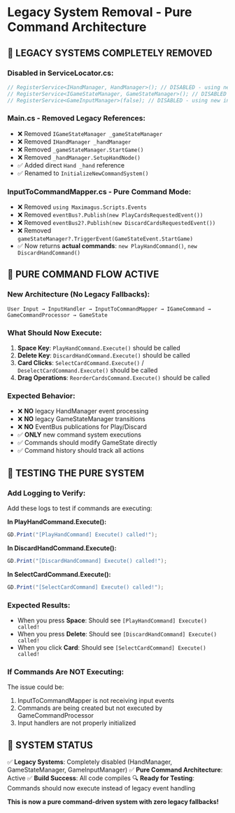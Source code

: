 # Legacy System Removal - Pure Command Architecture

## 🚫 LEGACY SYSTEMS COMPLETELY REMOVED

### **Disabled in ServiceLocator.cs:**
```csharp
// RegisterService<IHandManager, HandManager>(); // DISABLED - using new command system  
// RegisterService<IGameStateManager, GameStateManager>(); // DISABLED - using new command system
// RegisterService<GameInputManager>(false); // DISABLED - using new input system
```

### **Main.cs - Removed Legacy References:**
- ❌ Removed `IGameStateManager _gameStateManager`
- ❌ Removed `IHandManager _handManager` 
- ❌ Removed `_gameStateManager.StartGame()`
- ❌ Removed `_handManager.SetupHandNode()`
- ✅ Added direct `Hand _hand` reference
- ✅ Renamed to `InitializeNewCommandSystem()`

### **InputToCommandMapper.cs - Pure Command Mode:**
- ❌ Removed `using Maximagus.Scripts.Events`
- ❌ Removed `eventBus?.Publish(new PlayCardsRequestedEvent())`
- ❌ Removed `eventBus2?.Publish(new DiscardCardsRequestedEvent())`
- ❌ Removed `gameStateManager?.TriggerEvent(GameStateEvent.StartGame)`
- ✅ Now returns **actual commands**: `new PlayHandCommand()`, `new DiscardHandCommand()`

## 🎯 PURE COMMAND FLOW ACTIVE

### **New Architecture (No Legacy Fallbacks):**
```
User Input → InputHandler → InputToCommandMapper → IGameCommand → GameCommandProcessor → GameState
```

### **What Should Now Execute:**
1. **Space Key**: `PlayHandCommand.Execute()` should be called
2. **Delete Key**: `DiscardHandCommand.Execute()` should be called  
3. **Card Clicks**: `SelectCardCommand.Execute()` / `DeselectCardCommand.Execute()` should be called
4. **Drag Operations**: `ReorderCardsCommand.Execute()` should be called

### **Expected Behavior:**
- ❌ **NO** legacy HandManager event processing
- ❌ **NO** legacy GameStateManager transitions  
- ❌ **NO** EventBus publications for Play/Discard
- ✅ **ONLY** new command system executions
- ✅ Commands should modify GameState directly
- ✅ Command history should track all actions

## 🧪 TESTING THE PURE SYSTEM

### **Add Logging to Verify:**
Add these logs to test if commands are executing:

**In PlayHandCommand.Execute():**
```csharp
GD.Print("[PlayHandCommand] Execute() called!");
```

**In DiscardHandCommand.Execute():**
```csharp
GD.Print("[DiscardHandCommand] Execute() called!");
```

**In SelectCardCommand.Execute():**
```csharp
GD.Print("[SelectCardCommand] Execute() called!");
```

### **Expected Results:**
- When you press **Space**: Should see `[PlayHandCommand] Execute() called!`
- When you press **Delete**: Should see `[DiscardHandCommand] Execute() called!`
- When you click **Card**: Should see `[SelectCardCommand] Execute() called!`

### **If Commands Are NOT Executing:**
The issue could be:
1. InputToCommandMapper is not receiving input events
2. Commands are being created but not executed by GameCommandProcessor
3. Input handlers are not properly initialized

## 🚀 SYSTEM STATUS

✅ **Legacy Systems**: Completely disabled (HandManager, GameStateManager, GameInputManager)
✅ **Pure Command Architecture**: Active
✅ **Build Success**: All code compiles
🔍 **Ready for Testing**: Commands should now execute instead of legacy event handling

**This is now a pure command-driven system with zero legacy fallbacks!**